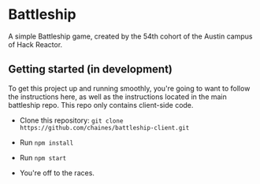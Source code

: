 # Battleship

A simple Battleship game, created by the 54th cohort of the Austin campus of Hack Reactor.

## Getting started (in development)

To get this project up and running smoothly, you're going to want to follow the instructions here, as well as the instructions located
in the main battleship repo. This repo only contains client-side code.

- Clone this repository:
`git clone https://github.com/chaines/battleship-client.git`

- Run `npm install`

- Run `npm start`

- You're off to the races.